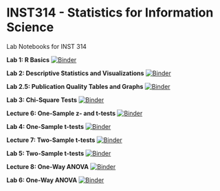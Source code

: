 # INST314 - Statistics for Information Science
Lab Notebooks for INST 314

**Lab 1: R Basics**
[![Binder](https://mybinder.org/badge_logo.svg)](https://mybinder.org/v2/gh/adriannebradford/INST314_spring2020/4eecd43?filepath=Lab1_RBasics.ipynb)

**Lab 2: Descriptive Statistics and Visualizations**
[![Binder](https://mybinder.org/badge_logo.svg)](https://mybinder.org/v2/gh/adriannebradford/INST314_spring2020/1e9ae76?filepath=Lab2_Descriptive_Stats_and_Viz.ipynb)

**Lab 2.5: Publication Quality Tables and Graphs**
[![Binder](https://mybinder.org/badge_logo.svg)](https://mybinder.org/v2/gh/adriannebradford/INST314_spring2020/1e9ae76?filepath=Lab2_PQ_output_desc_viz.ipynb)

**Lab 3: Chi-Square Tests**
[![Binder](https://mybinder.org/badge_logo.svg)](https://mybinder.org/v2/gh/adriannebradford/INST314_spring2020/1e9ae76?filepath=Lab_3_Chi_Square.ipynb)

**Lecture 6: One-Sample z- and t-tests**
[![Binder](https://mybinder.org/badge_logo.svg)](https://mybinder.org/v2/gh/adriannebradford/INST314_spring2020/f367cd1?filepath=Lecture6_one_sample_t_and_z.ipynb)

**Lab 4: One-Sample t-tests**
[![Binder](https://mybinder.org/badge_logo.svg)](https://mybinder.org/v2/gh/adriannebradford/INST314_spring2020/879657d?filepath=Lab4_one_sample_t.ipynb)

**Lecture 7: Two-Sample t-tests**
[![Binder](https://mybinder.org/badge_logo.svg)](https://mybinder.org/v2/gh/adriannebradford/INST314_spring2020/c0ee69a?filepath=Lecture7_twosamplet.ipynb)

**Lab 5: Two-Sample t-tests**
[![Binder](https://mybinder.org/badge_logo.svg)](https://mybinder.org/v2/gh/adriannebradford/INST314_spring2020/013d248?filepath=Lab5_two_sample_t.ipynb)

**Lecture 8: One-Way ANOVA**
[![Binder](https://mybinder.org/badge_logo.svg)](https://mybinder.org/v2/gh/adriannebradford/INST314_spring2020/9cd8d57?filepath=Lecture8_onewayANOVA.ipynb)

**Lab 6: One-Way ANOVA**
[![Binder](https://mybinder.org/badge_logo.svg)](https://mybinder.org/v2/gh/adriannebradford/INST314_spring2020/9cd8d57?filepath=Lab6_onewayANOVA.ipynb)
